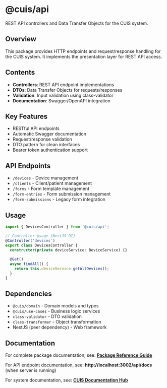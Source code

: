 # @cuis/api

REST API controllers and Data Transfer Objects for the CUIS system.

## Overview

This package provides HTTP endpoints and request/response handling for the CUIS system. It implements the presentation layer for REST API access.

## Contents

- **Controllers**: REST API endpoint implementations
- **DTOs**: Data Transfer Objects for requests/responses
- **Validation**: Input validation using class-validator
- **Documentation**: Swagger/OpenAPI integration

## Key Features

- RESTful API endpoints
- Automatic Swagger documentation
- Request/response validation
- DTO pattern for clean interfaces
- Bearer token authentication support

## API Endpoints

- `/devices` - Device management
- `/clients` - Client/patient management
- `/forms` - Form template management
- `/form-entries` - Form submission management
- `/form-submissions` - Legacy form integration

## Usage

```typescript
import { DevicesController } from '@cuis/api';

// Controller usage (NestJS DI)
@Controller('devices')
export class DevicesController {
  constructor(private deviceService: DeviceService) {}
  
  @Get()
  async findAll() {
    return this.deviceService.getAllDevices();
  }
}
```

## Dependencies

- `@cuis/domain` - Domain models and types
- `@cuis/use-cases` - Business logic services
- `class-validator` - DTO validation
- `class-transformer` - Object transformation
- NestJS (peer dependency) - Web framework

## Documentation

For complete package documentation, see:
**[Package Reference Guide](../../docs/PACKAGE_REFERENCE.md#cuisapi)**

For API endpoint documentation, see:
**http://localhost:3002/api/docs** (when server is running)

For system documentation, see:
**[CUIS Documentation Hub](../../docs/README.md)**